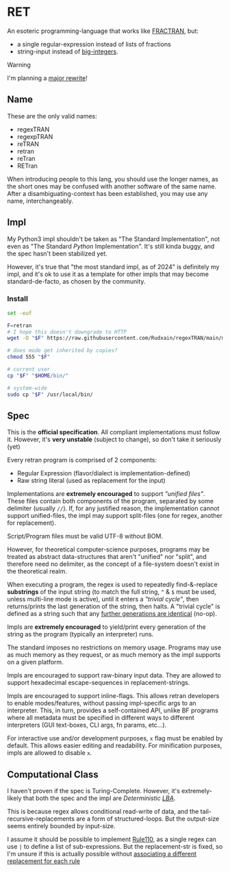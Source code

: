 # RET
An esoteric programming-language that works like [FRACTRAN](https://en.wikipedia.org/wiki/FRACTRAN), but:
- a single regular-expression instead of lists of fractions
- string-input instead of [big-integers](https://en.wikipedia.org/wiki/Arbitrary-precision_arithmetic).

> [!warning]
> I'm planning a [major rewrite](https://github.com/Rudxain/regexTRAN/issues/1)!

## Name
These are the only valid names:
- regexTRAN
- regexpTRAN
- reTRAN
- retran
- reTran
- RETran

When introducing people to this lang, you should use the longer names, as the short ones may be confused with another software of the same name. After a disambiguating-context has been established, you may use any name, interchangeably.

## Impl
My Python3 impl shouldn't be taken as "The Standard Implementation", not even as "The Standard _Python_ Implementation". It's still kinda buggy, and the spec hasn't been stabilized yet.

However, it's true that "the most standard impl, as of 2024" is definitely my impl, and it's ok to use it as a template for other impls that may become standard-de-facto, as chosen by the community.

### Install
```sh
set -euf

F=retran
# I hope this doesn't downgrade to HTTP
wget -O "$F" https://raw.githubusercontent.com/Rudxain/regexTRAN/main/main.py

# does mode get inherited by copies?
chmod 555 "$F"

# current user
cp "$F" "$HOME/bin/"

# system-wide
sudo cp "$F" /usr/local/bin/
```

## Spec
This is the **official specification**. All compliant implementations must follow it. However, it's **very unstable** (subject to change), so don't take it seriously (yet)

Every retran program is comprised of 2 components:
- Regular Expression (flavor/dialect is implementation-defined)
- Raw string literal (used as replacement for the input)

Implementations are **extremely encouraged** to support *"unified files"*. These files contain both components of the program, separated by some delimiter (usually `//`). If, for any justified reason, the implementation cannot support unified-files, the impl may support split-files (one for regex, another for replacement).

Script/Program files must be valid UTF-8 without BOM.

However, for theoretical computer-science purposes, programs may be treated as abstract data-structures that aren't "unified" nor "split", and therefore need no delimiter, as the concept of a file-system doesn't exist in the theoretical realm.

When executing a program, the regex is used to repeatedly find-&-replace **substrings** of the input string (to match the full string, `^` & `$` must be used, unless multi-line mode is active), until it enters a _"trivial cycle"_, then returns/prints the last generation of the string, then halts. A "trivial cycle" is defined as a string such that any [further generations are identical](https://en.wikipedia.org/wiki/Idempotence) (no-op).

Impls are **extremely encouraged** to yield/print every generation of the string as the program (typically an interpreter) runs.

The standard imposes no restrictions on memory usage. Programs may use as much memory as they request, or as much memory as the impl supports on a given platform.

Impls are encouraged to support raw-binary input data. They are allowed to support hexadecimal escape-sequences in replacement-strings.

Impls are encouraged to support inline-flags. This allows retran developers to enable modes/features, without passing impl-specific args to an interpreter. This, in turn, provides a self-contained API, unlike BF programs where all metadata must be specified in different ways to different interpreters (GUI text-boxes, CLI args, fn params, etc...).

For interactive use and/or development purposes, `x` flag must be enabled by default. This allows easier editing and readability. For minification purposes, impls are allowed to disable `x`.

## Computational Class
I haven't proven if the spec is Turing-Complete. However, it's extremely-likely that both the spec and the impl are *Deterministic [LBA](https://en.wikipedia.org/wiki/Linear_bounded_automaton)*.

This is because regex allows conditional read-write of data, and the tail-recursive-replacements are a form of structured-loops. But the output-size seems entirely bounded by input-size.

I assume it should be possible to implement [Rule110](https://uwe-repository.worktribe.com/output/1020251/a-note-about-the-regular-language-of-rule-110-and-its-general-machine-the-scalar-subset-diagram), as a single regex can use `|` to define a list of sub-expressions. But the replacement-str is fixed, so I'm unsure if this is actually possible without [associating a different replacement for each rule](https://reddit.com/r/programming/comments/79eyfw/comment/dp1lcxc/)
